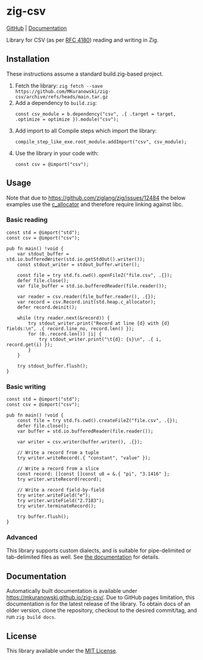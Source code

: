 zig-csv
=======

[GitHub](https://github.com/mkuranowski/zig-csv) | [Documentation](https://mkuranowski.github.io/zig-csv/)

Library for CSV (as per [RFC 4180](https://www.rfc-editor.org/rfc/rfc4180)) reading and writing in Zig.


Installation
------------

These instructions assume a standard build.zig-based project.

1. Fetch the library: `zig fetch --save https://github.com/MKuranowski/zig-csv/archive/refs/heads/main.tar.gz`
2. Add a dependency to `build.zig`:
    ```zig
    const csv_module = b.dependency("csv", .{ .target = target, .optimize = optimize }).module("csv");
    ```
3. Add import to all Compile steps which import the library:
    ```zig
    compile_step_like_exe.root_module.addImport("csv", csv_module);
    ```
4. Use the library in your code with:
    ```zig
    const csv = @import("csv");
    ```


Usage
-----

Note that due to <https://github.com/ziglang/zig/issues/12484> the below examples
use the [c_allocator](https://ziglang.org/documentation/0.13.0/std/#std.heap.c_allocator)
and therefore require linking against libc.

### Basic reading

```zig
const std = @import("std");
const csv = @import("csv");

pub fn main() !void {
    var stdout_buffer = std.io.bufferedWriter(std.io.getStdOut().writer());
    const stdout_writer = stdout_buffer.writer();

    const file = try std.fs.cwd().openFileZ("file.csv", .{});
    defer file.close();
    var file_buffer = std.io.bufferedReader(file.reader());

    var reader = csv.reader(file_buffer.reader(), .{});
    var record = csv.Record.init(std.heap.c_allocator);
    defer record.deinit();

    while (try reader.next(&record)) {
        try stdout_writer.print("Record at line {d} with {d} fields:\n", .{ record.line_no, record.len() });
        for (0..record.len()) |i| {
            try stdout_writer.print("\t{d}: {s}\n", .{ i, record.get(i) });
        }
    }

    try stdout_buffer.flush();
}
```

### Basic writing

```zig
const std = @import("std");
const csv = @import("csv");

pub fn main() !void {
    const file = try std.fs.cwd().createFileZ("file.csv", .{});
    defer file.close();
    var buffer = std.io.bufferedReader(file.reader());

    var writer = csv.writer(buffer.writer(), .{});

    // Write a record from a tuple
    try writer.writeRecord(.{ "constant", "value" });

    // Write a record from a slice
    const record: []const []const u8 = &.{ "pi", "3.1416" };
    try writer.writeRecord(record);

    // Write a record field-by-field
    try writer.writeField("e");
    try writer.writeField("2.7183");
    try writer.terminateRecord();

    try buffer.flush();
}
```

### Advanced

This library supports custom dialects, and is suitable for pipe-delimited or tab-delimited
files as well. See [the documentation](https://mkuranowski.github.io/zig-csv/) for details.


Documentation
-------------

Automatically built documentation is available under <https://mkuranowski.github.io/zig-csv/>.
Due to GitHub pages limitation, this documentation is for the latest release of the library.
To obtain docs of an older version, clone the repository, checkout to the desired commit/tag,
and run `zig build docs`.

License
-------

This library available under the [MIT License](LICENSE).
